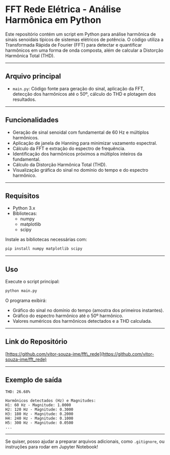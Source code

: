 # FFT Rede Elétrica - Análise Harmônica em Python

Este repositório contém um script em Python para análise harmônica de sinais senoidais típicos de sistemas elétricos de potência. O código utiliza a Transformada Rápida de Fourier (FFT) para detectar e quantificar harmônicos em uma forma de onda composta, além de calcular a Distorção Harmônica Total (THD).

---

## Arquivo principal

- `main.py`: Código fonte para geração do sinal, aplicação da FFT, detecção dos harmônicos até o 50º, cálculo do THD e plotagem dos resultados.

---

## Funcionalidades

- Geração de sinal senoidal com fundamental de 60 Hz e múltiplos harmônicos.
- Aplicação de janela de Hanning para minimizar vazamento espectral.
- Cálculo da FFT e extração do espectro de frequência.
- Identificação dos harmônicos próximos a múltiplos inteiros da fundamental.
- Cálculo da Distorção Harmônica Total (THD).
- Visualização gráfica do sinal no domínio do tempo e do espectro harmônico.

---

## Requisitos

- Python 3.x
- Bibliotecas:
  - numpy
  - matplotlib
  - scipy

Instale as bibliotecas necessárias com:

```bash
pip install numpy matplotlib scipy
````

---

## Uso

Execute o script principal:

```bash
python main.py
```

O programa exibirá:

* Gráfico do sinal no domínio do tempo (amostra dos primeiros instantes).
* Gráfico do espectro harmônico até o 50º harmônico.
* Valores numéricos dos harmônicos detectados e a THD calculada.

---

## Link do Repositório

[https://github.com/vitor-souza-ime/fft\_rede](https://github.com/vitor-souza-ime/fft_rede)

---

## Exemplo de saída

```
THD: 26.68%

Harmônicos detectados (Hz) e Magnitudes:
H1: 60 Hz - Magnitude: 1.0000
H2: 120 Hz - Magnitude: 0.3000
H3: 180 Hz - Magnitude: 0.2000
H4: 240 Hz - Magnitude: 0.1000
H5: 300 Hz - Magnitude: 0.0500
...
```

---



Se quiser, posso ajudar a preparar arquivos adicionais, como `.gitignore`, ou instruções para rodar em Jupyter Notebook!
```
